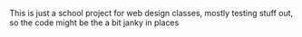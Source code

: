 This is just a school project for web design classes, mostly testing stuff out, so the code might be the a bit janky in places
